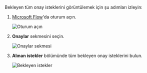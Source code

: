 Bekleyen tüm onay isteklerini görüntülemek için şu adımları izleyin:

1. [Microsoft Flow](https://flow.microsoft.com)'da oturum açın.
   
    ![Oturum açın](includes/media/modern-approvals/sign-in.png)
2. **Onaylar** sekmesini seçin.
   
    ![Onaylar sekmesi](includes/media/modern-approvals/approvals-tab.png)
3. **Alınan istekler** bölümünde tüm bekleyen onay isteklerini bulun.
   
    ![Bekleyen istekler](includes/media/modern-approvals/pending-requests.png)

